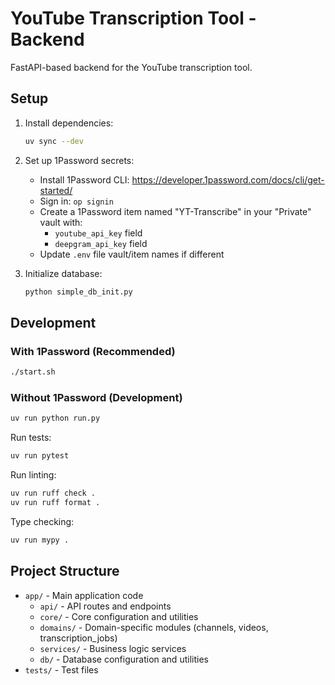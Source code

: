 # YouTube Transcription Tool - Backend

FastAPI-based backend for the YouTube transcription tool.

## Setup

1. Install dependencies:
   ```bash
   uv sync --dev
   ```

2. Set up 1Password secrets:
   - Install 1Password CLI: https://developer.1password.com/docs/cli/get-started/
   - Sign in: `op signin`
   - Create a 1Password item named "YT-Transcribe" in your "Private" vault with:
     - `youtube_api_key` field
     - `deepgram_api_key` field
   - Update `.env` file vault/item names if different

3. Initialize database:
   ```bash
   python simple_db_init.py
   ```

## Development

### With 1Password (Recommended)
```bash
./start.sh
```

### Without 1Password (Development)
```bash
uv run python run.py
```

Run tests:
```bash
uv run pytest
```

Run linting:
```bash
uv run ruff check .
uv run ruff format .
```

Type checking:
```bash
uv run mypy .
```

## Project Structure

- `app/` - Main application code
  - `api/` - API routes and endpoints
  - `core/` - Core configuration and utilities
  - `domains/` - Domain-specific modules (channels, videos, transcription_jobs)
  - `services/` - Business logic services
  - `db/` - Database configuration and utilities
- `tests/` - Test files
